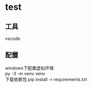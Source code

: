 # test
## 工具
vscode
## 配置
windows下配置虚拟环境<br>
py -3 -m venv venv<br>
下载依赖包
pip install -r requirements.txt
